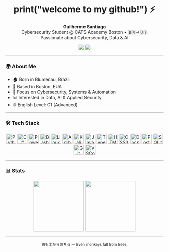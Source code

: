 <h1 align="center">print("welcome to my github!") ⚡</h1>

<p align="center">
  <b>Guilherme Santiago</b><br/>
  Cybersecurity Student @ CATS Academy Boston • 🇧🇷→🇺🇸<br/>
  Passionate about Cybersecurity, Data & AI
</p>

<p align="center">
  <a href="https://www.linkedin.com/in/guilherme-de-oliveira-santiago-7879b1348/">
    <img src="https://img.shields.io/badge/LinkedIn-0077B5?style=for-the-badge&logo=linkedin&logoColor=white"/>
  </a>
  <a href="mailto:guilhermesantiagg@gmail.com">
    <img src="https://img.shields.io/badge/Email-D14836?style=for-the-badge&logo=gmail&logoColor=white"/>
  </a>
</p>

---

### 🌍 About Me
- 🏠 Born in Blumenau, Brazil  
- 📍 Based in Boston, EUA  
- 🔐 Focus on Cybersecurity, Systems & Automation  
- 📊 Interested in Data, AI & Applied Security  
- 🌐 English Level: C1 (Advanced)

---

### 🛠 Tech Stack
<p align="center">
  <img height="32" src="https://cdn.jsdelivr.net/gh/devicons/devicon/icons/python/python-original.svg" title="Python"/>
  <img height="32" src="https://cdn.jsdelivr.net/gh/devicons/devicon/icons/csharp/csharp-original.svg" title="C#"/>
  <img height="32" src="https://cdn.jsdelivr.net/gh/devicons/devicon/icons/powershell/powershell-original.svg" title="PowerShell"/>
  <img height="32" src="https://cdn.jsdelivr.net/gh/devicons/devicon/icons/bash/bash-original.svg" title="Bash"/>
  <img height="32" src="https://cdn.jsdelivr.net/gh/devicons/devicon/icons/linux/linux-original.svg" title="Linux"/>
  <img height="32" src="https://cdn.jsdelivr.net/gh/devicons/devicon/icons/archlinux/archlinux-original.svg" title="Arch Linux"/>
  <img height="32" src="https://cdn.jsdelivr.net/gh/devicons/devicon/icons/debian/debian-original.svg" title="Kali Linux"/>
  <img height="32" src="https://cdn.jsdelivr.net/gh/devicons/devicon/icons/javascript/javascript-original.svg" title="JavaScript"/>
  <img height="32" src="https://cdn.jsdelivr.net/gh/devicons/devicon/icons/typescript/typescript-original.svg" title="TypeScript"/>
  <img height="32" src="https://cdn.jsdelivr.net/gh/devicons/devicon/icons/html5/html5-original.svg" title="HTML5"/>
  <img height="32" src="https://cdn.jsdelivr.net/gh/devicons/devicon/icons/css3/css3-original.svg" title="CSS3"/>
  <img height="32" src="https://cdn.jsdelivr.net/gh/devicons/devicon/icons/docker/docker-original.svg" title="Docker"/>
  <img height="32" src="https://cdn.jsdelivr.net/gh/devicons/devicon/icons/postgresql/postgresql-original.svg" title="PostgreSQL"/>
  <img height="32" src="https://cdn.jsdelivr.net/gh/devicons/devicon/icons/sqlite/sqlite-original.svg" title="SQLite"/>
  <img height="32" src="https://cdn.jsdelivr.net/gh/devicons/devicon/icons/git/git-original.svg" title="Git"/>
  <img height="32" src="https://cdn.jsdelivr.net/gh/devicons/devicon/icons/vscode/vscode-original.svg" title="VSCode"/>
</p>

---

### 📊 Stats
<p align="center">
  <img height="160" src="https://github-readme-stats.vercel.app/api?username=santiagobstn&show_icons=true&hide_title=true&include_all_commits=true&theme=dracula"/>
  <img height="160" src="https://github-readme-stats.vercel.app/api/top-langs/?username=santiagobstn&layout=compact&theme=dracula"/>
</p>

---

<p align="center"><sub>猿も木から落ちる — Even monkeys fall from trees.</sub></p>
